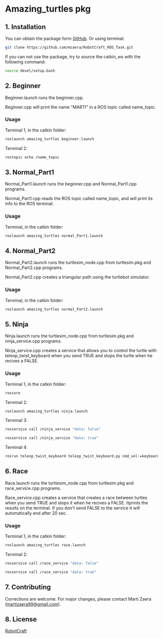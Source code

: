 # Amazing_turtles pkg

## 1. Installation

You can obtain the package form [GitHub](https://github.com/mzaera/RobotCraft_ROS_Task). Or using terminal:

```bash
git clone https://github.com/mzaera/RobotCraft_ROS_Task.git
```
If you can not use the package, try to source the catkin_ws with the following command:
 
```bash
source devel/setup.bash
```

## 2. Beginner

Beginner.launch runs the beginner.cpp.

Beginner.cpp will print the name "MARTI" in a ROS topic called name_topic.


### Usage

Terminal 1, in the catkin folder:
```bash
roslaunch amazing_turtles beginner.launch
```

Terminal 2:
```bash
rostopic echo /name_topic
```

## 3. Normal_Part1

Normal_Part1.launch runs the beginner.cpp and Normal_Part1.cpp programs.

Normal_Part1.cpp reads the ROS topic called name_topic, and will print its info to the ROS terminal.


### Usage

Terminal, in the catkin folder:
```bash
roslaunch amazing_turtles normal_Part1.launch
```


## 4. Normal_Part2

Normal_Part2.launch runs the turtlesim_node.cpp from turtlesim.pkg and Normal_Part2.cpp programs.

Normal_Part2.cpp creates a triangular path using the turtlebot simulator.


### Usage

Terminal, in the catkin folder:
```bash
roslaunch amazing_turtles normal_Part2.launch
```

## 5. Ninja

Ninja.launch runs the turtlesim_node.cpp from turtlesim.pkg and ninja_service.cpp programs.

Ninja_service.cpp creates a service that allows you to control the turtle with teleop_twist_keyboard when you send TRUE and stops the turtle when he recives a FALSE.


### Usage

Terminal 1, in the catkin folder:
```bash
roscore
```

Terminal 2:
```bash
roslaunch amazing_turtles ninja.launch
```

Terminal 3:
```bash
rosservice call /ninja_service "data: false"
```
```bash
rosservice call /ninja_service "data: true"
```

Terminal 4:
```bash
rosrun teleop_twist_keyboard teleop_twist_keyboard.py cmd_vel:=keyboard/cmd_vel
```
## 6. Race

Race.launch runs the turtlesim_node.cpp from turtlesim.pkg and race_service.cpp programs.

Race_service.cpp creates a service that creates a race between turtles when you send TRUE and stops it  when he recives a FALSE. Itprints the results on the terminal. If you don't send FALSE to the service it will automatically end after 20 sec.


### Usage

Terminal 1, in the catkin folder:
```bash
roslaunch amazing_turtles race.launch
```
Terminal 2:
```bash
rosservice call /race_service "data: false"
```
```bash
rosservice call /race_service "data: true"
```

## 7. Contributing
Corrections are welcome. For major changes, please contact Marti Zaera (martizaera99@gmail.com).


## 8. License
[RobotCraft](https://robotcraft.ingeniarius.pt/)
